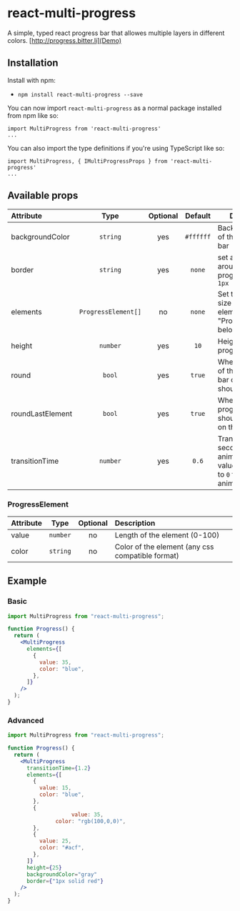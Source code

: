 # react-multi-progress

A simple, typed react progress bar that allowes multiple layers in different colors. [http://progress.bitter.li](Demo)

## Installation

Install with npm:

- `npm install react-multi-progress --save`

You can now import `react-multi-progress` as a normal package installed from npm like so:

```
import MultiProgress from 'react-multi-progress'
...
```

You can also import the type definitions if you're using TypeScript like so:

```
import MultiProgress, { IMultiProgressProps } from 'react-multi-progress'
...
```

## Available props

| Attribute        |        Type         | Optional |  Default  | Description                                                                                |
| :--------------- | :-----------------: | :------: | :-------: | ------------------------------------------------------------------------------------------ |
| backgroundColor  |      `string`       |   yes    | `#ffffff` | Background color of the progress bar                                                       |
| border           |      `string`       |   yes    |  `none`   | set a border around the progress bar, e.g. `1px solid red`                                 |
| elements         | `ProgressElement[]` |    no    |  `none`   | Set the color and size of each element, see "ProgressElement" below.                       |
| height           |      `number`       |   yes    |   `10`    | Height of the progress bar in `px`                                                         |
| round            |       `bool`        |   yes    |  `true`   | Wheter the ends of the progress bar container should be rounded                            |
| roundLastElement |       `bool`        |   yes    |  `true`   | Wheter the last progress element should be rounded on the right end                        |
| transitionTime   |      `number`       |   yes    |   `0.6`   | Transition time in seconds to animate when the value changes. Set to `0` for no animation. |

### ProgressElement

| Attribute |   Type   | Optional | Description                                      |
| :-------- | :------: | :------: | :----------------------------------------------- |
| value     | `number` |    no    | Length of the element (0-100)                    |
| color     | `string` |    no    | Color of the element (any css compatible format) |

## Example

### Basic

```jsx
import MultiProgress from "react-multi-progress";

function Progress() {
  return (
    <MultiProgress
      elements={[
        {
          value: 35,
          color: "blue",
        },
      ]}
    />
  );
}
```

### Advanced

```jsx
import MultiProgress from "react-multi-progress";

function Progress() {
  return (
    <MultiProgress
      transitionTime={1.2}
      elements={[
        {
          value: 15,
          color: "blue",
        },
        {
                    value: 35,    
               color: "rgb(100,0,0)",
        },
        {
          value: 25,
          color: "#acf",
        },
      ]}
      height={25}
      backgroundColor="gray"
      border={"1px solid red"}
    />
  );
}
```
